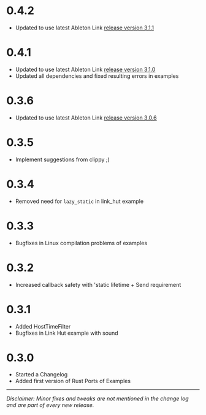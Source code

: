 # 0.4.2

- Updated to use latest Ableton Link [release version 3.1.1](https://github.com/Ableton/link/releases/tag/Link-3.1.1)

# 0.4.1

- Updated to use latest Ableton Link [release version 3.1.0](https://github.com/Ableton/link/releases/tag/Link-3.1.0)
- Updated all dependencies and fixed resulting errors in examples

# 0.3.6

- Updated to use latest Ableton Link [release version 3.0.6](https://github.com/Ableton/link/releases/tag/Link-3.0.6)

# 0.3.5

- Implement suggestions from clippy ;)

# 0.3.4

- Removed need for `lazy_static` in link_hut example

# 0.3.3

- Bugfixes in Linux compilation problems of examples

# 0.3.2

- Increased callback safety with 'static lifetime + Send requirement

# 0.3.1

- Added HostTimeFilter
- Bugfixes in Link Hut example with sound

# 0.3.0

- Started a Changelog
- Added first version of Rust Ports of Examples

---

_Disclaimer: Minor fixes and tweaks are not mentioned in the change log and are part of every new release._
